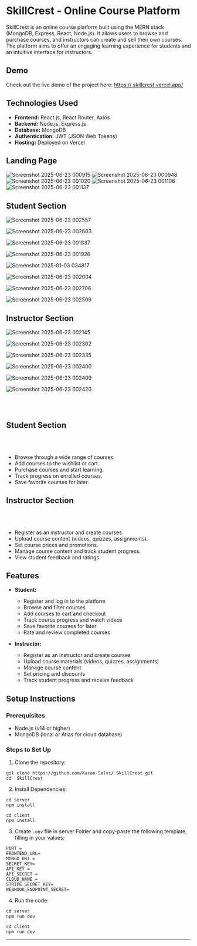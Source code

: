 # SkillCrest - Online Course Platform

SkillCrest is an online course platform built using the MERN stack (MongoDB, Express, React, Node.js). It allows users to browse and purchase courses, and instructors can create and sell their own courses. The platform aims to offer an engaging learning experience for students and an intuitive interface for instructors.

## Demo

Check out the live demo of the project here: [https:// skillcrest.vercel.app/](https://skillcrest.vercel.app/)

## Technologies Used

- **Frontend:** React.js, React Router, Axios
- **Backend:** Node.js, Express.js
- **Database:** MongoDB
- **Authentication:** JWT (JSON Web Tokens)
- **Hosting:** Deployed on Vercel

<h2>Landing Page</h2>

![Screenshot 2025-06-23 000915](https://github.com/user-attachments/assets/8d0c31a7-1b6c-4249-b0bb-3ab0337023c1)
![Screenshot 2025-06-23 000948](https://github.com/user-attachments/assets/0b142d0d-a616-4dea-9cab-5dfadb55b43e)
![Screenshot 2025-06-23 001020](https://github.com/user-attachments/assets/e73aca5b-9778-4a49-82f3-dfb53b44c0a9)
![Screenshot 2025-06-23 001106](https://github.com/user-attachments/assets/e8ac52c7-dec9-4679-8acb-a5d0bfbf36e6)
![Screenshot 2025-06-23 001137](https://github.com/user-attachments/assets/32e731e9-a922-4178-b58a-17dece0ece6d)



<h2>Student Section</h2>

![Screenshot 2025-06-23 002557](https://github.com/user-attachments/assets/37705039-a306-460c-b0a9-88ced8a53a54)

![Screenshot 2025-06-23 002603](https://github.com/user-attachments/assets/b1ccb537-2942-44b0-a96d-5a02519cd69c)


![Screenshot 2025-06-23 001837](https://github.com/user-attachments/assets/a58be330-cfca-47a6-87e6-8645752c7056)

![Screenshot 2025-06-23 001926](https://github.com/user-attachments/assets/8b50b5f3-5ba2-4142-afa9-e07c29589b7e)

![Screenshot 2025-01-03 034817](https://github.com/user-attachments/assets/4df6d4f8-7e03-4eb4-8530-29b5e7fdc57e)

![Screenshot 2025-06-23 002004](https://github.com/user-attachments/assets/b040a313-75e0-44c3-8e46-ada3eb8851ed)

![Screenshot 2025-06-23 002706](https://github.com/user-attachments/assets/fc1650bb-dd65-4432-a745-8cd1f2ecd822)

![Screenshot 2025-06-23 002509](https://github.com/user-attachments/assets/aad14995-5d4e-4580-9d70-f3e6921ac349)



<h2>Instructor Section</h2>

![Screenshot 2025-06-23 002145](https://github.com/user-attachments/assets/fabf6279-30b2-4208-b4ff-8545672dee2e)

![Screenshot 2025-06-23 002302](https://github.com/user-attachments/assets/bcde50bd-361c-4b0e-93a6-f85d138e4949)

![Screenshot 2025-06-23 002335](https://github.com/user-attachments/assets/98017194-947d-43ea-b343-78f65d20799e)

![Screenshot 2025-06-23 002400](https://github.com/user-attachments/assets/d7f3cd81-8912-40ff-b16f-60b32879df6b)

![Screenshot 2025-06-23 002409](https://github.com/user-attachments/assets/6869ad72-7a1b-4fbc-8d09-ddc5f257d7ff)

![Screenshot 2025-06-23 002420](https://github.com/user-attachments/assets/4852ab38-dac9-4279-bbeb-28f2b5923f38)


























































<br/>


<br/>





<h2>Student Section</h2>

<br/>

<br/>

- Browse through a wide range of courses.
- Add courses to the wishlist or cart.
- Purchase courses and start learning.
- Track progress on enrolled courses.
- Save favorite courses for later.

<h2>Instructor Section</h2>

<br/>

<br/>

- Register as an instructor and create courses.
- Upload course content (videos, quizzes, assignments).
- Set course prices and promotions.
- Manage course content and track student progress.
- View student feedback and ratings.

## Features

- **Student:**

  - Register and log in to the platform
  - Browse and filter courses
  - Add courses to cart and checkout
  - Track course progress and watch videos
  - Save favorite courses for later
  - Rate and review completed courses

- **Instructor:**
  - Register as an instructor and create courses
  - Upload course materials (videos, quizzes, assignments)
  - Manage course content
  - Set pricing and discounts
  - Track student progress and receive feedback

## Setup Instructions

### Prerequisites

- Node.js (v14 or higher)
- MongoDB (local or Atlas for cloud database)

### Steps to Set Up

1. Clone the repository:

```
git clone https://github.com/Karan-Salvi/ SkillCrest.git
cd  SkillCrest
```

2. Install Dependencies:

```
cd server
npm install

cd client
npm install
```

3. Create `.env` file in server Folder and copy-paste the following template, filling in your values:

```
PORT =
FRONTEND_URL=
MONGO_URI =
SECRET_KEY=
API_KEY =
API_SECRET =
CLOUD_NAME =
STRIPE_SECRET_KEY=
WEBHOOK_ENDPOINT_SECRET=
```

4. Run the code:

```
cd server
npm run dev

cd client
npm run dev
```

---
